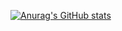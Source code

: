 [![Anurag's GitHub stats](https://github-readme-stats.vercel.app/api?username=noteternal&theme=great-gatsby&show_icons=true&show_owner=false)](https://github.com/anuraghazra/github-readme-stats)
